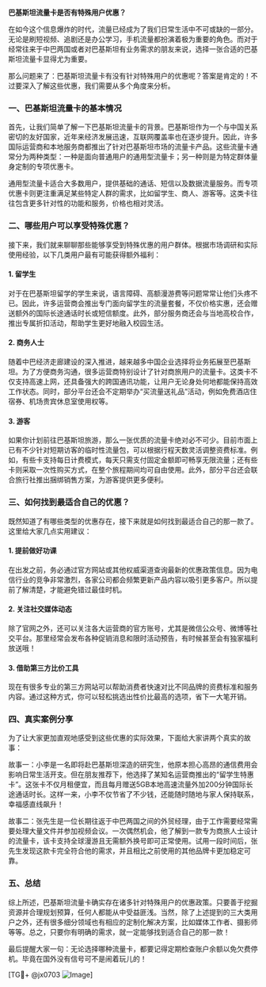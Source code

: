 **巴基斯坦流量卡是否有特殊用户优惠？**

在如今这个信息爆炸的时代，流量已经成为了我们日常生活中不可或缺的一部分。无论是刷短视频、追剧还是办公学习，手机流量都扮演着极为重要的角色。而对于经常往来于中巴两国或者对巴基斯坦有业务需求的朋友来说，选择一张合适的巴基斯坦流量卡显得尤为重要。

那么问题来了：巴基斯坦流量卡有没有针对特殊用户的优惠呢？答案是肯定的！不过要深入了解这些优惠，我们需要从多个角度来分析。

### 一、巴基斯坦流量卡的基本情况

首先，让我们简单了解一下巴基斯坦流量卡的背景。巴基斯坦作为一个与中国关系密切的友好国家，近年来经济发展迅速，互联网覆盖率也在逐步提升。因此，许多国际运营商和本地服务商都推出了针对巴基斯坦市场的流量卡产品。这些流量卡通常分为两种类型：一种是面向普通用户的通用型流量卡；另一种则是为特定群体量身定制的专项优惠卡。

通用型流量卡适合大多数用户，提供基础的通话、短信以及数据流量服务。而专项优惠卡则更注重满足某些特定人群的需求，比如留学生、商人、游客等。这类卡往往包含更多针对性的功能和服务，价格也相对灵活。

### 二、哪些用户可以享受特殊优惠？

接下来，我们就来聊聊那些能够享受到特殊优惠的用户群体。根据市场调研和实际使用经验，以下几类用户最有可能获得额外福利：

#### 1. **留学生**
对于在巴基斯坦留学的学生来说，语言障碍、高额漫游费等问题常常让他们头疼不已。因此，许多运营商会推出专门面向留学生的流量套餐，不仅价格实惠，还会赠送额外的国际长途通话时长或短信额度。此外，部分服务商还会与当地高校合作，推出专属折扣活动，帮助学生更好地融入校园生活。

#### 2. **商务人士**
随着中巴经济走廊建设的深入推进，越来越多中国企业选择将业务拓展至巴基斯坦。为了方便商务沟通，很多运营商特别设计了针对商旅用户的流量卡。这类卡不仅支持高速上网，还具备强大的跨国通讯功能，让用户无论身处何地都能保持高效工作状态。同时，部分平台还会不定期举办“买流量送礼品”活动，例如免费酒店住宿券、机场贵宾休息室使用权等。

#### 3. **游客**
如果你计划前往巴基斯坦旅游，那么一张优质的流量卡绝对必不可少。目前市面上已有不少针对短期访客的临时性流量包，可以根据行程天数灵活调整资费标准。例如，有些卡支持每日计费模式，每天只需支付固定金额即可畅享无限流量；还有些卡则采取一次性购买方式，在整个旅程期间均可自由使用。此外，部分平台还会联合旅行社推出捆绑销售方案，为游客提供更多便利。

### 三、如何找到最适合自己的优惠？

既然知道了有哪些类型的优惠存在，接下来就是如何找到最适合自己的那一款了。这里给大家几点实用建议：

#### 1. 提前做好功课
在出发之前，务必通过官方网站或其他权威渠道查询最新的优惠政策信息。因为电信行业的竞争非常激烈，各家公司都会频繁更新产品内容以吸引更多客户。所以提前了解清楚，才能避免错过最佳时机。

#### 2. 关注社交媒体动态
除了官网之外，还可以关注各大运营商的官方账号，尤其是微信公众号、微博等社交平台。那里经常会发布各种促销消息和限时活动预告，有时候甚至会有独家福利放送哦！

#### 3. 借助第三方比价工具
现在有很多专业的第三方网站可以帮助消费者快速对比不同品牌的资费标准和服务内容。通过这种方式，你可以轻松挑选出性价比最高的选项，省下一大笔开销。

### 四、真实案例分享

为了让大家更加直观地感受到这些优惠的实际效果，下面给大家讲两个真实的故事：

故事一：小李是一名即将赴巴基斯坦深造的研究生，他原本担心高昂的通信费用会影响日常生活开支。但在朋友推荐下，他选择了某知名运营商推出的“留学生特惠卡”。这张卡不仅月租便宜，而且每月赠送5GB本地高速流量外加200分钟国际长途通话时长。这样一来，小李不仅节省了不少钱，还能随时随地与家人保持联系，幸福感直线飙升！

故事二：张先生是一位长期往返于中巴两国之间的外贸经理，由于工作需要经常需要处理大量文件并参加视频会议。一次偶然机会，他了解到一款专为商旅人士设计的流量卡，该卡支持全球漫游且无需额外换号即可正常使用。试用一段时间后，张先生发现这款卡完全符合他的需求，并且相比之前使用的其他品牌卡更加稳定可靠。

### 五、总结

综上所述，巴基斯坦流量卡确实存在诸多针对特殊用户的优惠政策。只要善于挖掘资源并合理规划预算，任何人都能从中受益匪浅。当然，除了上述提到的三大类用户之外，还有很多细分领域也有相应的定制化解决方案，比如媒体工作者、摄影师等等。总之，只要你有明确的需求，就一定能够找到适合自己的那一款！

最后提醒大家一句：无论选择哪种流量卡，都要记得定期检查账户余额以免欠费停机。毕竟在国外没有信号可不是闹着玩儿的！

[TG💪+ @jx0703 ![Image](https://github.com/user-attachments/assets/dbca1d08-cadb-493c-b0ec-ad6f7a83f270)]